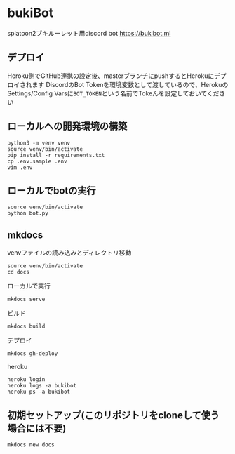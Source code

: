 # bukiBot
splatoon2ブキルーレット用discord bot
https://bukibot.ml

## デプロイ
Heroku側でGitHub連携の設定後、masterブランチにpushするとHerokuにデプロイされます
DiscordのBot Tokenを環境変数として渡しているので、HerokuのSettings/Config Varsに`BOT_TOKEN`という名前でTokeんを設定しておいてください

## ローカルへの開発環境の構築

```
python3 -m venv venv
source venv/bin/activate
pip install -r requirements.txt
cp .env.sample .env
vim .env
```

## ローカルでbotの実行

```
source venv/bin/activate
python bot.py
```

## mkdocs
venvファイルの読み込みとディレクトリ移動
```
source venv/bin/activate
cd docs
```

ローカルで実行
```
mkdocs serve
```

ビルド
```
mkdocs build
```

デプロイ
```
mkdocs gh-deploy
```

heroku
```
heroku login
heroku logs -a bukibot
heroku ps -a bukibot
```

## 初期セットアップ(このリポジトリをcloneして使う場合には不要)
```
mkdocs new docs
```
